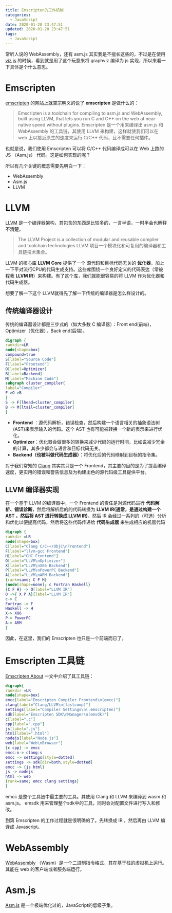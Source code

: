 ```yaml
---
title: Emscripten的工作机制
categories:
  - JavaScript
date: 2020-01-28 23:47:51
updated: 2020-01-28 23:47:51
tags: 
  - JavaScript
---
```

常听人说的 WebAssembly，还有  asm.js 其实我是不擅长这些的，不过是在使用  [viz.js][1] 的时候，看到就是用了这个玩意来将 graphviz 编译为 js 实现，所以来看一下具体是个什么意思。

<!--more-->

# Emscripten

[emscripten][2]  的网站上就空宗明义的说了 **emscripten** 是做什么的：

>Emscripten is a toolchain for compiling to asm.js and WebAssembly, built using LLVM, that lets you run C and C++ on the web at near-native speed without plugins.
>Emscripten 是一个用来编译出 asm.js 和 WebAssembly 的工具链，其使用 LLVM 来构建，这样就使我们可以在 web 上以接近原生的速度来运行 C/C++ 代码，且不需要任何插件。

也就是说，我们使用 Emscripten 可以将 C/C++ 代码编译成可以在 Web 上跑的 JS （Asm.js） 代码。这是如何实现的呢？

所以有几个关键的概念需要先明白一下：

- WebAssembly
- Asm.js
- LLVM

# LLVM

[LLVM][3] 是一个编译器架构，其包含的东西是比较多的，一言半语，一时半会也解释不清楚。
>The LLVM Project is a collection of modular and reusable compiler and toolchain technologies
>LLVM 项目一个模块化和可复用的编译器和工具链技术集合。

LLVM 的核心库 **LLVM Core** 提供了一个 源代码和目标代码无关的 **优化器**，加上一下平对流行CPU的代码生成支持。这些库围绕一个良好定义的代码表达（常被程我 **LLVM IR**）来构建。有了这个库，我们就能很容易的将 LLVM 作为优化器和代码生成器。 

想要了解一下这个 LLVM就得先了解一下传统的编译器是怎么样设计的。

## 传统编译器设计
传统的编译器设计都是三步式的（如大多数 C 编译器）：Front end(前端)，Optimizer（优化器），Back end(后端)。

```dot
digraph {
rankdir=LR
node[shape=box]
compound=true
S[label="Source Code"]
F[label="Frontend"]
O[label=Optimizer]
B[label=Backend]
M[label="Machine Code"]
subgraph cluster_compiler{
label="Compiler"
F->O->B
}
S -> F[lhead=cluster_compiler]
B -> M[ltail=cluster_compiler]
}
```

- **Frontend** ：源代码解析，错误检查，然后构建一个语言相关的抽象语法树(AST)来表示输入的代码。这个 AST 也有可能被转换一个新的表示来进行优化。
- **Optimizer**：优化器会做很多的转换来减少代码的运行时间，比如说减少冗余的计算，其多少都会与语言和目标代码无关。
- **Backend（也被叫做代码生成器）**：将优化后的代码映射到目标的指令集。

对于我们常知的 [Clang][4] 其实其只是一个 Frontend，其主要的目的是为了提高编译速度，更实用的错误和警告信息及为构建出色的源代码级工具提供平台。

## LLVM 编译器实现
在一个基于 LLVM 的编译器中，一个 Frontend  的责任是对源代码进行 **代码解析、错误诊断**，然后将解析后的的代码转换为 **LLVM IR(通常，是通过构建一个 AST ，然后将 AST 进行转换成 LLVM IR)**。然后 IR 会经过一系列的（可选）分析和优化以便提高代码，然后将这些代码传递给 **代码生成器** 来生成相应的机器代码

```dot
digraph {
rankdir =LR
node[shape=box]
C[label="Clang C/C++/ObjC\nFrontend"]
F[label="llvm-gcc Frontend"]
H[label="GHC Frontend"]
O[label="LLVM\nOptimizer"]
X[label="LLVM\nX86 Backend"]
P[label="LLVM\nPowerPC Backend"]
A[label="LLVM\nARM Backend"]
{rank=same; C F H}
{node[shape=none]; c Fortran Haskell}
{C F H} -> O[label="LLVM IR"]
O ->{ X P A}[label="LLVM IR"]
c-> C
Fortran -> F
Haskell -> H
X-> X86
P-> PowerPC
A-> ARM
}
```

因此，在这里，我们的 Emscripten 也只是一个前端而已了。

# Emscripten 工具链

[Emscripten About][5] 一文中介绍了其工具链：

```dot
digraph{
rankdir =LR
node[shape=box]
emcc[label="Emscripten Compiler Frontend\n(emcc)"]
clang[label="Clang/LLVM\n(fastcomp)"]
settings[label="Compiler Settings\n(.emscripten)"]
sdk[label="Emscripten SDK\nManager\n(emsdk)"]
c[label=".c"]
cpp[label=".cpp"]
js[label=".js"]
html[label=".html"]
nodejs[label="Node.js"]
web[label="Web\nBrowser"]
{c cpp} -> emcc
emcc:n-> clang:s
emcc -> settings[style=dotted]
settings -> sdk[dir=both,style=dotted]
emcc -> {js html}
js -> nodejs
html -> web
{rank=same; emcc clang settings}
}
```

emcc 是整个工具链中最主要的工具。其使用 Clang 和 LLVM 来编译到 wasm 和 asm.js。
emsdk 用来管理整个sdk中的工具，同时会对配置文件进行写入和修改。

到第 Emscripten 的工作过程就是很明确的了。先转换成 IR ，然后再由 LLVM 编译成 Javascript。

# WebAssembly
[WebAssembly][6] （Wasm）是一个二进制指令格式，其在基于栈的虚拟机上运行。其能在 web 的客户端或者服务端运行。

# Asm.js

[Asm.js][7] 是一个极端优化过的，JavaScript的低级子集。

[1]: https://github.com/mdaines/viz.js
[2]: https://emscripten.org/index.html
[3]: https://llvm.org/
[4]: http://clang.llvm.org/
[5]: https://emscripten.org/docs/introducing_emscripten/about_emscripten.html
[6]:https://webassembly.org/
[7]: http://asmjs.org/

